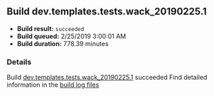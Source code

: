 ## Build dev.templates.tests.wack_20190225.1
- **Build result:** `succeeded`
- **Build queued:** 2/25/2019 3:00:01 AM
- **Build duration:** 778.39 minutes
### Details
Build [dev.templates.tests.wack_20190225.1](https://winappstudio.visualstudio.com/web/build.aspx?pcguid=a4ef43be-68ce-4195-a619-079b4d9834c2&builduri=vstfs%3a%2f%2f%2fBuild%2fBuild%2f27138) succeeded
Find detailed information in the [build log files](https://uwpctdiags.blob.core.windows.net/buildlogs/dev.templates.tests.wack_20190225.1_logs.zip)
